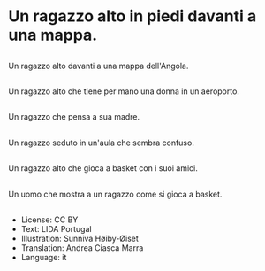 # Un ragazzo alto in piedi davanti a una mappa.

##
Un ragazzo alto davanti a una mappa dell'Angola.

##
Un ragazzo alto che tiene per mano una donna in un aeroporto.

##
Un ragazzo che pensa a sua madre.

##
Un ragazzo seduto in un'aula che sembra confuso.

##
Un ragazzo alto che gioca a basket con i suoi amici.

##
Un uomo che mostra a un ragazzo come si gioca a basket.

##
* License: CC BY
* Text: LIDA Portugal
* Illustration: Sunniva Høiby-Øiset
* Translation: Andrea Ciasca Marra
* Language: it
